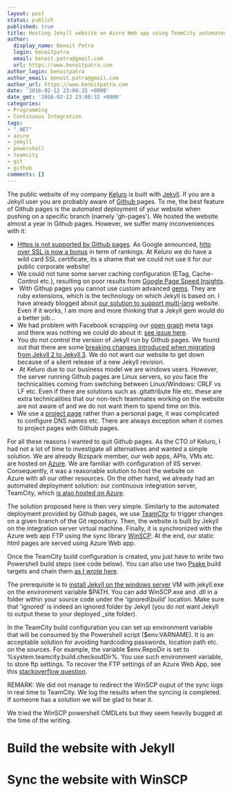 ```yaml
---
layout: post
status: publish
published: true
title: Hosting Jekyll website on Azure Web app using TeamCity automated deployment
author:
  display_name: Benoit Patra
  login: benoitpatra
  email: benoit.patra@gmail.com
  url: https://www.benoitpatra.com
author_login: benoitpatra
author_email: benoit.patra@gmail.com
author_url: https://www.benoitpatra.com
date: '2016-02-12 23:08:32 +0000'
date_gmt: '2016-02-12 23:08:32 +0000'
categories:
- Programming
- Continuous Integration
tags:
- ".NET"
- azure
- jekyll
- powershell
- teamcity
- git
- github
comments: []
---
```

The public website of my company <a href="https://keluro.com/">Keluro</a> is built with <a href="https://jekyllrb.com/">Jekyll</a>.&nbsp;If you are a Jekyll user you are probably aware of <a href="https://pages.github.com/">Github </a> pages. To me, the best feature of Github pages is the automated deployment of your website when pushing on a specific branch (namely 'gh-pages'). We hosted the website almost a year in Github pages. However, we suffer many inconveniences with it:


* <a href="https://github.com/isaacs/github/issues/156">Https is not supported by&nbsp;Github pages</a>. As Google announced, <a href="https://googlewebmastercentral.blogspot.fr/2014/08/https-as-ranking-signal.html">http over SSL is now a bonus</a> in term of rankings. At Keluro we do have a wild card SSL certificate, its a shame that we could not use it for our public corporate website!</li>
* We could not tune some server caching configuration (ETag, Cache-Control etc.), resulting on poor results from&nbsp;<a href="https://developers.google.com/speed/pagespeed/insights/">Google Page Speed Insights</a>.
* &nbsp;With Githup pages you cannot use custom advanced <a href="https://rubygems.org/">gems</a>. They are ruby extensions, which is the technology on which Jekyll is based on. I have already blogged about <a href="/2014/08/24/organize-a-multilanguage-jekyll-site/">our solution to support multi-lang</a> website. Even if it works, I am more and more thinking that a Jekyll gem would do a better job...
* We had problem with Facebook scrapping our <a href="http://ogp.me/">open graph</a> meta tags and there was nothing we could do about it: <a href="http://ramsesoriginal.info/2015/03/21/facebook-open-graph-github-pages/">see issue here</a>.
* You do not control the version of Jekyll run by Github pages. We found out that there are some <a href="https://github.com/jekyll/jekyll/issues/4203">breaking changes introduced when migrating from Jekyll 2 to Jekyll 3</a>. We do not want our website to get down because of a silent release of a new Jekyll revision.
* &nbsp;At Keluro due to our business model we are windows users. However, the server running Github pages are Linux servers, so you face the technicalities coming from switching between Linux/Windows: CRLF vs LF etc. Even if there are solutions such as .gitattribute file etc. these are extra technicalities that our non-tech teammates working on the website are&nbsp;not aware of and we do not want them to spend time on this.
* We use a <a href="https://help.github.com/articles/user-organization-and-project-pages/">project page</a> rather than a personal page, it was complicated to configure DNS names etc. There are always exception when it comes to project pages with Github pages.

For all these reasons I wanted to quit Github pages. As the CTO of Keluro, I had not a lot of time to investigate all alternatives and wanted a simple solution. We are already Bizspark member, our web apps, APIs, VMs etc. are hosted on <a href="https://azure.microsoft.com/en-gb/">Azure</a>. We are familiar with configuration of IIS server. Consequently, it was a reasonable solution to host the website on Azure&nbsp;with all our other resources. On the other hand, we already had an automated deployment solution: our continuous integration server, TeamCity, which <a href="/2015/09/21/setup-teamcity-on-windows-azure-vm-part-1-on-2/">is also hosted on Azure</a>.

The solution proposed here is then very simple. Similarly to the automated deployment provided by Github pages, we use <a href="https://www.jetbrains.com/teamcity/">TeamCity</a> to trigger changes on a given branch of the Git repository. Then, the website is built by Jekyll on the integration server virtual machine. Finally,&nbsp;it is synchronized with the Azure web app FTP using the sync library <a href="https://winscp.net/eng/download.php">WinSCP</a>. At the end, our static html pages are served using Azure Web app.

Once the TeamCity build configuration is created, you just have to write&nbsp;two Powershell build steps (see code below). You can&nbsp;also use&nbsp;two <a href="https://github.com/psake/psake">Psake </a>build targets and chain them <a href="/2014/07/08/executing-psake-build-script-with-teamcity/">as I wrote here</a>.

The prerequisite is to <a href="http://jekyllrb.com/docs/windows/">install Jekyll on the windows server</a> VM with jekyll.exe on the environment variable $PATH. You can add WinSCP.exe and .dll in a folder within your source code under the 'ignored\build' location. Make sure that 'ignored' is indeed an ignored folder by Jekyll (you do not want Jekyll to output these to your deployed _site folder).

In the TeamCity build configuration you can set up environment variable that will be consumed by the Powershell script ($env:VARNAME). It is an acceptable&nbsp;solution for avoiding hardcoding passwords, location path etc. on the sources. For example, the variable $env.RepoDir is set to %system.teamcity.build.checkoutDir%. You use such environment variable, to store ftp settings. To recover the FTP settings of an Azure Web App, see this <a href="http://stackoverflow.com/questions/22273360/connecting-to-azure-website-via-ftp">stackoverflow question</a>.

REMARK: We did not manage to redirect the WinSCP ouput of the sync logs in real time to TeamCity. We log the results when the syncing is completed. If someone has a solution we will be glad to hear it.

We tried the WinSCP powershell CMDLets but they seem heavily bugged at the time of the writing.

# Build the website with Jekyll
<script src="https://gist.github.com/bpatra/bafe9d56479e3dc86640f65bdf479a9f.js"></script>

# Sync the website with WinSCP
<script src="https://gist.github.com/bpatra/714da12b9c88fc4871d7237d05b51464.js"></script>
